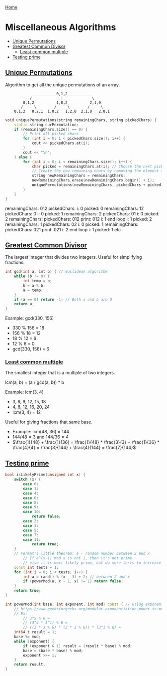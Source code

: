 [Home](../README.md#algorithms)

# Miscellaneous Algorithms

<!-- TOC -->

- [Unique Permutations](#unique-permutations)
- [Greatest Common Divisor](#greatest-common-divisor)
	- [Least common multiple](#least-common-multiple)
- [Testing prime](#testing-prime)

<!-- /TOC -->

## [Unique Permutations](#miscellaneous-algorithms)
Algorithm to get all the unique permutations of an array.

```
            ___________0,1,2___________
           /             |             \
        0,1,2          1,0,2          2,1,0
       /     \        /     \        /     \
    0,1,2   0,2,1  1,0,2   1,2,0  2,1,0   2,0,1
```

```C++
void uniquePermutations(string remainingChars, string pickedChars) {
	static string curPermutation;
	if (remainingChars.size() == 0) {
		// Print all picked chars
		for (int i = 0; i < pickedChars.size(); i++) {
			cout << pickedChars.at(i);
		}
		cout << "\n";
	} else {
		for (int i = 0; i < remainingChars.size(); i++) {
			char picked = remainingChars.at(i); // Choose the next picked element
			// Create the new remaining chars by removing the element that was picked
			string newRemainingChars = remainingChars;
			newRemainingChars.erase(newRemainingChars.begin() + i);
			uniquePermutations(newRemainingChars, pickedChars + picked);
		}
	}
}
```

remainingChars: 012   pickedChars:
	i: 0
		picked: 0
		remainingChars: 12   pickedChars: 0
			i: 0
				picked: 1
				remainingChars: 2   pickedChars: 01
					i: 0
						picked: 2
						remainingChars:   pickedChars: 012
							print: 012
					i: 1 end loop
			i: 1
				picked: 2
				remainingChars: 1   pickedChars: 02
					i: 0
						picked: 1
						remainingChars:   pickedChars: 021
							print: 021
			i: 2 end loop
	i: 1
		picked: 1
		etc

## [Greatest Common Divisor](#miscellaneous-algorithms)
The largest integer that divides two integers. Useful for simplifying fractions.

```c++
int gcd(int a, int b) { // Euclidean algorithm
	while (b != 0) {
		int temp = b;
		b = a % b;
		a = temp;
	}
	if (a == 0) return -1; // Both a and b are 0
	return a;
}
```

Example: gcd(330, 156)
- 330 % 156 = 18
- 156 % 18 = 12
- 18 % 12 = 6
- 12 % 6 = 0
- gcd(330, 156) = 6

### [Least common multiple](#miscellaneous-algorithms)
The smallest integer that is a multiple of two integers.

lcm(a, b) = (a / gcd(a, b)) * b

Example: lcm(3, 4)
- 3, 6, 9, 12, 15, 18
- 4, 8, 12, 16, 20, 24
- lcm(3, 4) = 12

 Useful for giving fractions that same base.
 - Example: lcm(48, 36) = 144
- $144 / 48 = 3$ and $144 / 36 = 4$
- $\frac{1}{48} + \frac{1}{36} = \frac{1}{48} * \frac{3}{3} + \frac{1}{36} * \frac{4}{4} = \frac{3}{144} + \frac{4}{144} = \frac{7}{144}$

## [Testing prime](#miscellaneous-algorithms)

```C++
bool isLikelyPrime(unsigned int x) {
	switch (x) {
		case 0:
		case 1:
		case 4:
		case 6:
		case 8:
		case 9:
		case 10:
			return false;
		case 2:
		case 3:
		case 5:
		case 7:
		case 11:
			return true;
	}
	// Fermat's little theorem: a - random number between 2 and x
		// If a^(x-1) mod x is not 1, then it's not prime
		// else it is most likely prime, but do more tests to increase probability
	const int tests = 1;
	for (int i = 0; i < tests; i++) {
		int a = rand() % (x - 3) + 2; // between 2 and x
		if (powerMod(a, x - 1, x) != 1) return false;
	}
	return true;
}

int powerMod(int base, int exponent, int mod) const { // O(log exponent)
	// https://www.geeksforgeeks.org/modular-exponentiation-power-in-modular-arithmetic/
	// Ex:
		// 3^5 % 6 =
		// (3^4 * 3^1) % 6 =
		// ((3 * 3 % 6) * (3 * 3 % 6)) * (3^1 % 6) =
	int64_t result = 1;
	base %= mod;
	while (exponent) {
		if (exponent & 1) result = (result * base) % mod;
		base = (base * base) % mod;
		exponent >>= 1;
	}
	return result;
}
```